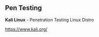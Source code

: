 ## Pen Testing

**Kali Linux** - Penetration Testing Linux Distro

https://www.kali.org/

&nbsp;
&nbsp;
